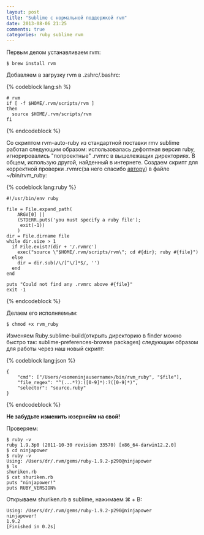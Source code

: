 ```yaml
---
layout: post
title: "Sublime с нормальной поддержкой rvm"
date: 2013-08-06 21:25
comments: true
categories: ruby sublime rvm
---
```

Первым делом устанавливаем rvm:

	$ brew install rvm

<!--more-->

Добавляем в загрузку rvm в .zshrc/.bashrc:

{% codeblock lang:sh %}

	# rvm 
	if [ -f $HOME/.rvm/scripts/rvm ]
	then
	  source $HOME/.rvm/scripts/rvm
	fi
	
{% endcodeblock %}


Со скриптом rvm-auto-ruby из стандартной поставки rmv sublime работал следующим образом: использовалась дефолтная версия ruby, игнорировались "попроектные" .rvmrc в вышележащих директориях. В общем, использую другой, найденный в интернете.
Создаем скрипт для корректной проверки .rvmrc(за него спасибо [автору](http://upstre.am/blog/2011/07/sublime-text-2-with-rvm-on-osx/)) в файле ~/bin/rvm_ruby:

{% codeblock lang:ruby %}

	#!/usr/bin/env ruby

	file = File.expand_path(
		ARGV[0] || 
		(STDERR.puts('you must specify a ruby file');
		 exit(-1))
		)
	dir = File.dirname file
	while dir.size > 1
	  if File.exist?(dir + '/.rvmrc')
	    exec("source \"$HOME/.rvm/scripts/rvm\"; cd #{dir}; ruby #{file}")
	  else
	    dir = dir.sub(/\/[^\/]*$/, '')
	  end
	end

	puts "Could not find any .rvmrc above #{file}"
	exit -1

{% endcodeblock %}

Делаем его исполняемым:

	$ chmod +x rvm_ruby


Изменяем Ruby.sublime-build(открыть директорию в finder можно быстро так: sublime-preferences-browse packages) следующим образом для работы через наш новый скрипт:

{% codeblock lang:json %}

	{
	    "cmd": ["/Users/<someninjausername>/bin/rvm_ruby", "$file"],
	    "file_regex": "^(...*?):([0-9]*):?([0-9]*)",
	    "selector": "source.ruby"
	}

{% endcodeblock %}

**Не забудьте изменить юзернейм на свой!**


Проверяем:

	$ ruby -v
	ruby 1.9.3p0 (2011-10-30 revision 33570) [x86_64-darwin12.2.0]
	$ cd ninjapower
	$ ruby -v
	Using: /Users/dr/.rvm/gems/ruby-1.9.2-p290@ninjapower
	$ ls
	shuriken.rb
	$ cat shuriken.rb
	puts "ninjapower!"
	puts RUBY_VERSION%


Открываем shuriken.rb в sublime, нажимаем ⌘ + B:

	Using: /Users/dr/.rvm/gems/ruby-1.9.2-p290@ninjapower
	ninjapower!
	1.9.2
	[Finished in 0.2s]


